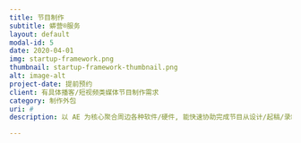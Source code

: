 ```yaml
---
title: 节目制作
subtitle: 蟒营®服务
layout: default
modal-id: 5
date: 2020-04-01
img: startup-framework.png
thumbnail: startup-framework-thumbnail.png
alt: image-alt
project-date: 提前预约
client: 有具体播客/短视频类媒体节目制作需求
category: 制作外包
uri: #
description: 以 AE 为核心聚合周边各种软件/硬件, 能快速协助完成节目从设计/起稿/录制/后期/发布全周期任务; 因为兴趣驱动, 价格并不专业, 欢迎一起来拥有 Vlog 玩法.

---
```

